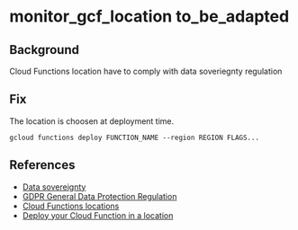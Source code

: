 # monitor_gcf_location to_be_adapted

## Background

Cloud Functions location have to comply with data soveriegnty regulation

## Fix

The location is choosen at deployment time.

```shell
gcloud functions deploy FUNCTION_NAME --region REGION FLAGS...
```

## References

- [Data sovereignty](https://en.wikipedia.org/wiki/Data_sovereignty)
- [GDPR General Data Protection Regulation](https://eur-lex.europa.eu/legal-content/EN/TXT/?uri=CELEX%3A32016R0679)
- [Cloud Functions locations](https://cloud.google.com/functions/docs/locations)
- [Deploy your Cloud Function in a location](https://cloud.google.com/functions/docs/locations#selecting_the_region)
